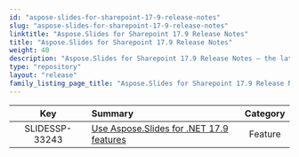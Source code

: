 ```yaml
---
id: "aspose-slides-for-sharepoint-17-9-release-notes"
slug: "aspose-slides-for-sharepoint-17-9-release-notes"
linktitle: "Aspose.Slides for Sharepoint 17.9 Release Notes"
title: "Aspose.Slides for Sharepoint 17.9 Release Notes"
weight: 40
description: "Aspose.Slides for Sharepoint 17.9 Release Notes – the latest updates and fixes."
type: "repository"
layout: "release"
family_listing_page_title: "Aspose.Slides for Sharepoint 17.9 Release Notes"
---
```


|**Key** |**Summary** |**Category** |
| :-: | :- | :-: |
|SLIDESSP-33243|[Use Aspose.Slides for .NET 17.9 features](/slides/net/release-notes/2017/aspose-slides-for-net-17-9-release-notes/)|Feature|


